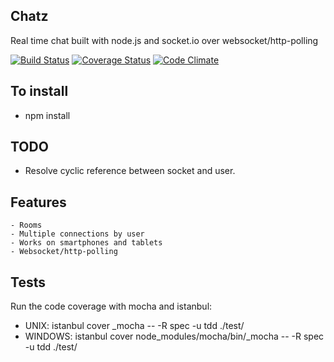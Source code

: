 ## Chatz

Real time chat built with node.js and socket.io over websocket/http-polling

[![Build Status](https://api.travis-ci.org/jefperito/chatz.png)](http://travis-ci.org/#!/jefperito/chatz)
[![Coverage Status](https://coveralls.io/repos/jefperito/chatz/badge.png)](https://coveralls.io/r/jefperito/chatz)
[![Code Climate](https://codeclimate.com/github/jefperito/chatz.png)](https://codeclimate.com/github/jefperito/chatz)

## To install
 - npm install

## TODO
 - Resolve cyclic reference between socket and user.

## Features
    - Rooms
    - Multiple connections by user
    - Works on smartphones and tablets
    - Websocket/http-polling

## Tests
Run the code coverage with mocha and istanbul:
 - UNIX: istanbul cover _mocha -- -R spec -u tdd ./test/
 - WINDOWS: istanbul cover node_modules/mocha/bin/_mocha -- -R spec -u tdd ./test/
